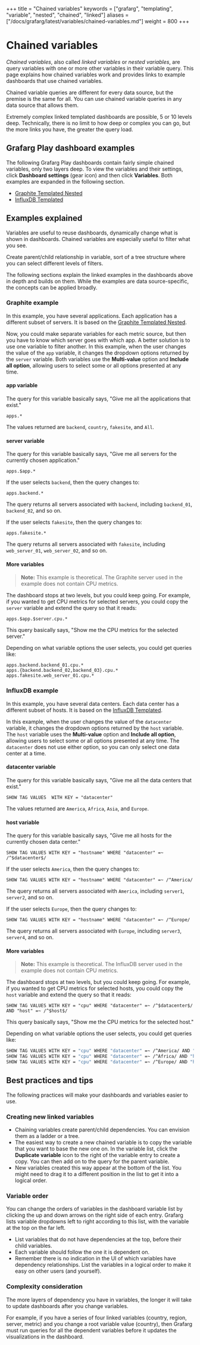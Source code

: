 +++
title = "Chained variables"
keywords = ["grafarg", "templating", "variable", "nested", "chained", "linked"]
aliases = ["/docs/grafarg/latest/variables/chained-variables.md"]
weight = 800
+++

# Chained variables

_Chained variables_, also called _linked variables_ or _nested variables_, are query variables with one or more other variables in their variable query. This page explains how chained variables work and provides links to example dashboards that use chained variables.

Chained variable queries are different for every data source, but the premise is the same for all. You can use chained variable queries in any data source that allows them.

Extremely complex linked templated dashboards are possible, 5 or 10 levels deep. Technically, there is no limit to how deep or complex you can go, but the more links you have, the greater the query load.

## Grafarg Play dashboard examples

The following Grafarg Play dashboards contain fairly simple chained variables, only two layers deep. To view the variables and their settings, click **Dashboard settings** (gear icon) and then click **Variables**. Both examples are expanded in the following section.

- [Graphite Templated Nested](https://play.grafarg.org/d/000000056/graphite-templated-nested?orgId=1&var-app=country&var-server=All&var-interval=1h)
- [InfluxDB Templated](https://play.grafarg.org/d/000000002/influxdb-templated?orgId=1)

## Examples explained

Variables are useful to reuse dashboards, dynamically change what is shown in dashboards. Chained variables are especially useful to filter what you see.

Create parent/child relationship in variable, sort of a tree structure where you can select different levels of filters.

The following sections explain the linked examples in the dashboards above in depth and builds on them. While the examples are data source-specific, the concepts can be applied broadly.

### Graphite example

In this example, you have several applications. Each application has a different subset of servers. It is based on the [Graphite Templated Nested](https://play.grafarg.org/d/000000056/graphite-templated-nested?orgId=1&var-app=country&var-server=All&var-interval=1h).

Now, you could make separate variables for each metric source, but then you have to know which server goes with which app. A better solution is to use one variable to filter another. In this example, when the user changes the value of the `app` variable, it changes the dropdown options returned by the `server` variable. Both variables use the **Multi-value** option and **Include all option**, allowing users to select some or all options presented at any time.

#### app variable

The query for this variable basically says, "Give me all the applications that exist."

```
apps.*
```

The values returned are `backend`, `country`, `fakesite`, and `All`.

#### server variable

The query for this variable basically says, "Give me all servers for the currently chosen application."

```
apps.$app.*
```

If the user selects `backend`, then the query changes to:

```
apps.backend.*
```

The query returns all servers associated with `backend`, including `backend_01`, `backend_02`, and so on.

If the user selects `fakesite`, then the query changes to:

```
apps.fakesite.*
```

The query returns all servers associated with `fakesite`, including `web_server_01`, `web_server_02`, and so on.

#### More variables

> **Note:** This example is theoretical. The Graphite server used in the example does not contain CPU metrics.

The dashboard stops at two levels, but you could keep going. For example, if you wanted to get CPU metrics for selected servers, you could copy the `server` variable and extend the query so that it reads:

```
apps.$app.$server.cpu.*
```

This query basically says, "Show me the CPU metrics for the selected server."

Depending on what variable options the user selects, you could get queries like:

```
apps.backend.backend_01.cpu.*
apps.{backend.backend_02,backend_03}.cpu.*
apps.fakesite.web_server_01.cpu.*
```

### InfluxDB example

In this example, you have several data centers. Each data center has a different subset of hosts. It is based on the [InfluxDB Templated](https://play.grafarg.org/d/000000002/influxdb-templated?orgId=1).

In this example, when the user changes the value of the `datacenter` variable, it changes the dropdown options returned by the `host` variable. The `host` variable uses the **Multi-value** option and **Include all option**, allowing users to select some or all options presented at any time. The `datacenter` does not use either option, so you can only select one data center at a time.

#### datacenter variable

The query for this variable basically says, "Give me all the data centers that exist."

```
SHOW TAG VALUES  WITH KEY = "datacenter"
```

The values returned are `America`, `Africa`, `Asia`, and `Europe`.

#### host variable

The query for this variable basically says, "Give me all hosts for the currently chosen data center."

```
SHOW TAG VALUES WITH KEY = "hostname" WHERE "datacenter" =~ /^$datacenter$/
```

If the user selects `America`, then the query changes to:

```
SHOW TAG VALUES WITH KEY = "hostname" WHERE "datacenter" =~ /^America/
```

The query returns all servers associated with `America`, including `server1`, `server2`, and so on.

If the user selects `Europe`, then the query changes to:

```
SHOW TAG VALUES WITH KEY = "hostname" WHERE "datacenter" =~ /^Europe/
```

The query returns all servers associated with `Europe`, including `server3`, `server4`, and so on.

#### More variables

> **Note:** This example is theoretical. The InfluxDB server used in the example does not contain CPU metrics.

The dashboard stops at two levels, but you could keep going. For example, if you wanted to get CPU metrics for selected hosts, you could copy the `host` variable and extend the query so that it reads:

```
SHOW TAG VALUES WITH KEY = "cpu" WHERE "datacenter" =~ /^$datacenter$/ AND "host" =~ /^$host$/
```

This query basically says, "Show me the CPU metrics for the selected host."

Depending on what variable options the user selects, you could get queries like:

```bash
SHOW TAG VALUES WITH KEY = "cpu" WHERE "datacenter" =~ /^America/ AND "host" =~ /^server2/
SHOW TAG VALUES WITH KEY = "cpu" WHERE "datacenter" =~ /^Africa/ AND "host" =~ /^server/7/
SHOW TAG VALUES WITH KEY = "cpu" WHERE "datacenter" =~ /^Europe/ AND "host" =~ /^server3+server4/
```

## Best practices and tips

The following practices will make your dashboards and variables easier to use.

### Creating new linked variables

- Chaining variables create parent/child dependencies. You can envision them as a ladder or a tree.
- The easiest way to create a new chained variable is to copy the variable that you want to base the new one on. In the variable list, click the **Duplicate variable** icon to the right of the variable entry to create a copy. You can then add on to the query for the parent variable.
- New variables created this way appear at the bottom of the list. You might need to drag it to a different position in the list to get it into a logical order.

### Variable order

You can change the orders of variables in the dashboard variable list by clicking the up and down arrows on the right side of each entry. Grafarg lists variable dropdowns left to right according to this list, with the variable at the top on the far left.

- List variables that do not have dependencies at the top, before their child variables.
- Each variable should follow the one it is dependent on.
- Remember there is no indication in the UI of which variables have dependency relationships. List the variables in a logical order to make it easy on other users (and yourself).

### Complexity consideration

The more layers of dependency you have in variables, the longer it will take to update dashboards after you change variables.

For example, if you have a series of four linked variables (country, region, server, metric) and you change a root variable value (country), then Grafarg must run queries for all the dependent variables before it updates the visualizations in the dashboard.
